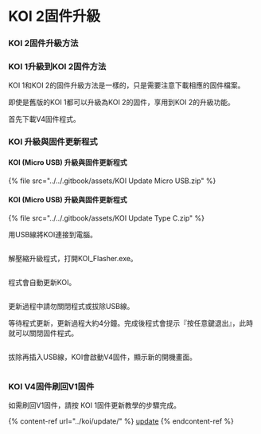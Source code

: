 # KOI 2固件升級

### KOI 2固件升級方法

### KOI 1升級到KOI 2固件方法

KOI 1和KOI 2的固件升級方法是一樣的，只是需要注意下載相應的固件檔案。

即使是舊版的KOI 1都可以升級為KOI 2的固件，享用到KOI 2的升級功能。

首先下載V4固件程式。

### KOI 升級與固件更新程式

#### KOI (Micro USB) 升級與固件更新程式

{% file src="../../.gitbook/assets/KOI Update Micro USB.zip" %}

#### KOI (Micro USB) 升級與固件更新程式

{% file src="../../.gitbook/assets/KOI Update Type C.zip" %}

用USB線將KOI連接到電腦。

<figure><img src="https://kittenbothk.readthedocs.io/en/latest/_images/usb.jpg" alt=""><figcaption></figcaption></figure>

解壓縮升級程式，打開KOI\_Flasher.exe。

<figure><img src="https://files.gitbook.com/v0/b/gitbook-x-prod.appspot.com/o/spaces%2FsN6MlwBFbL3P67FzMMyL%2Fuploads%2FBg8sqz6HHvvmFmsn2DyU%2Fimage.png?alt=media&#x26;token=326443d8-0410-4b8e-a861-060d12de8781" alt=""><figcaption></figcaption></figure>

程式會自動更新KOI。

<figure><img src="https://files.gitbook.com/v0/b/gitbook-x-prod.appspot.com/o/spaces%2FsN6MlwBFbL3P67FzMMyL%2Fuploads%2FIhvJI1VgdJoywtxEOT8l%2Fimage.png?alt=media&#x26;token=b6046ed2-fd98-4c62-9e28-3bb9366d34e1" alt=""><figcaption></figcaption></figure>

更新過程中請勿關閉程式或拔除USB線。

等待程式更新，更新過程大約4分鐘。完成後程式會提示『按任意鍵退出』，此時就可以關閉固件程式。

<figure><img src="https://files.gitbook.com/v0/b/gitbook-x-prod.appspot.com/o/spaces%2FsN6MlwBFbL3P67FzMMyL%2Fuploads%2FzM7HQB4R0soZkWZKtCmw%2Fimage.png?alt=media&#x26;token=03ced8ed-629a-4cc5-b477-e8ead71785c5" alt=""><figcaption></figcaption></figure>

拔除再插入USB線，KOI會啟動V4固件，顯示新的開機畫面。

<figure><img src="https://files.gitbook.com/v0/b/gitbook-x-prod.appspot.com/o/spaces%2FsN6MlwBFbL3P67FzMMyL%2Fuploads%2FZA4ygeOzn4ehwJZX1hQU%2Fimage.png?alt=media&#x26;token=721f8943-0d97-44b8-84c4-a9675084b194" alt=""><figcaption></figcaption></figure>

### KOI V4固件刷回V1固件

如需刷回V1固件，請按 KOI 1固件更新教學的步驟完成。

{% content-ref url="../koi/update/" %}
[update](../koi/update/)
{% endcontent-ref %}
